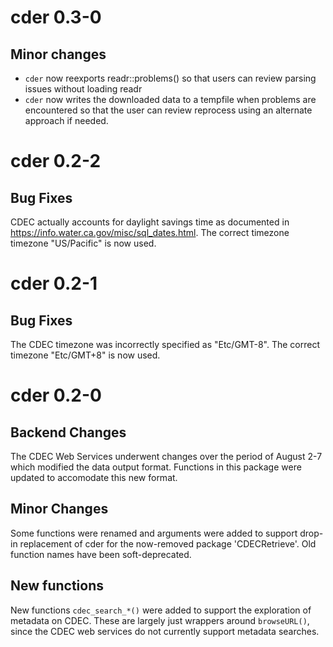 # cder 0.3-0

## Minor changes

- `cder` now reexports readr::problems() so that users can review
  parsing issues without loading readr
- `cder` now writes the downloaded data to a tempfile when problems are
  encountered so that the user can review reprocess using an alternate
  approach if needed. 


# cder 0.2-2

## Bug Fixes

CDEC actually accounts for daylight savings time as documented in 
https://info.water.ca.gov/misc/sql_dates.html. The correct timezone 
timezone "US/Pacific" is now used.


# cder 0.2-1

## Bug Fixes

The CDEC timezone was incorrectly specified as "Etc/GMT-8". The correct 
timezone "Etc/GMT+8" is now used.


# cder 0.2-0

## Backend Changes

The CDEC Web Services underwent changes over the period of 
August 2-7 which modified the data output format. Functions in 
this package were updated to accomodate this new format.

## Minor Changes

Some functions were renamed and arguments were added to support
drop-in replacement of cder for the now-removed package 
'CDECRetrieve'. Old function names have been soft-deprecated.

## New functions

New functions `cdec_search_*()` were added to support the exploration of metadata
on CDEC. These are largely just wrappers around `browseURL()`, 
since the CDEC web services do not currently support metadata searches.
